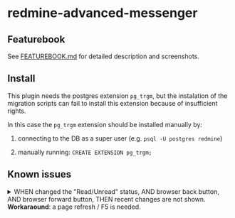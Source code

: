 # redmine-advanced-messenger

## Featurebook

See [FEATUREBOOK.md](FEATUREBOOK.md) for detailed description and screenshots.

## Install
This plugin needs the postgres extension ```pg_trgm```, but the instalation of the migration scripts can fail to install this extension because of insufficient rights. 

In this case the ```pg_trgm``` extension should be installed manually by:
1. connecting to the DB as a super user (e.g. ```psql -U postgres redmine```)

2. manually running: ```CREATE EXTENSION pg_trgm;```

## Known issues

<details>
<summary>WHEN changed the "Read/Unread" status, AND browser back button, AND browser forward button, THEN recent changes are not shown. <br /> <b>Workaraound</b>: a page refresh / F5 is needed.</summary>

<br />
TLDR: we noticed a strange minor behavior, when doing browser back + forward, or on duplicating tabs. If I just did an Ajax request (e.g. updated the read/unread status), and then click on back + forward, the update is not seen. Workaround: page refresh. It's related to the caching of Ajax requests. Present in all Ajax requests of Redmine; not only in our plugin.

<details>
<summary>Techincal details (click to expand)</summary>

<br />
If the read status of a note/forum message is changed, the coloring is changed accordingly. But if we navigate away to another page and after that we navigate back to the initial page (by pressing the back button), the note/message has the old status coloring.

This is caused because, as a response to the server action that update the read_status, we execute a js that updates only the modified note, instead of reloading the whole page. And when we land back on the page, the page is re-rendered from the cache and the journals/messages are having the old read statuses.

This is a pattern also used in Redmine project when a note text is edited. So the problem is present also in that case.

The above happens in Chrome. Not in Firefox. However, the issue is present when duplicating tabs. This seems to affect Firefox as well.

A solution would have been to reload the entire page when changing the read status of only one note/forum message, but that's something we want to avoid.
</details>

</details>
